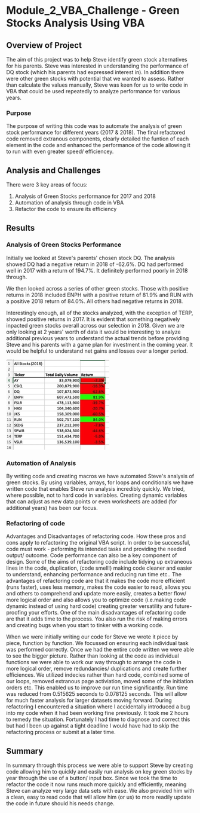 # Module_2_VBA_Challenge - Green Stocks Analysis Using VBA

## Overview of Project
The aim of this project was to help Steve identify green stock alternatives for his parents.  Steve was interested in understanding the performance of DQ stock (which his parents had expressed interest in).  In addition there were other green stocks with potential that we wanted to assess.  Rather than calculate the values manually, Steve was keen for us to write code in VBA that could be used repeatedly to analyze performance for various years.   

### Purpose
The purpose of writing this code was to automate the analysis of green stock performance for different years (2017 & 2018).  The final refactored code removed extranous components, clearly detailed the funtion of each element in the code and enhanced the performance of the code allowing it to run with even greater speed/ efficiencey.  

## Analysis and Challenges
There were 3 key areas of focus:  
1) Analysis of Green Stocks performance for 2017 and 2018
2) Automation of analysis through code in VBA  
3) Refactor the code to ensure its efficiency 


##  Results 

### Analysis of Green Stocks Performance

 Initially we looked at Steve's parents' chosen stock DQ.  The analysis showed DQ had a negative return in 2018 of -62.6%.  DQ had performed well in 2017 with a return of 194.7%.  It definitely performed poorly in 2018 through.  
 
 We then looked across a series of other green stocks.  Those with positive returns in 2018 included ENPH with a positive return of 81.9% and RUN with a positive 2018 return of 84.0%.  All others had negative returns in 2018. 

 Interestingly enough, all of the stocks analyzed, with the exception of TERP, showed positive returns in 2017.  It is evident that something negatively inpacted green stocks overall across our selection in 2018. Given we are only looking at 2 years' worth of data it would be interesting to analyze additional previous years to understand the actual trends before providing Steve and his parents with a game plan for investment in the coming year.  It would be helpful to understand net gains and losses over a longer period.
 
 ![2018 Green Stock Analysis](https://github.com/PatriciaCB1/Module_2_VBA_Challenge/blob/main/2018%20Stocks%20Analysis.png)
 
### Automation of Analysis
 By writing code and creating macros we have automated Steve's analysis of green stocks.  By using variables, arrays, for loops and conditionals we have written code that enables Steve run analysis incredibly quickly.  We tried, where possible, not to hard code in variables.  Creating dynamic variables that can adjust as new data points or even worksheets are added (for additional years) has been our focus.

### Refactoring of code
Advantages and Disadvantages of refactoring code.  How these pros and cons apply to refactoring the original VBA script.
In order to be successful, code must work - peforming its intended tasks and providing the needed output/ outcome.  Code performance can also be a key component of design.  Some of the aims of refactoring code include tidying up extraneous lines in the code, duplication, (code smell!) making code cleaner and easier to understand, enhancing performance and reducing run time etc..  The advantages of refactoring code are that it makes the code more efficient (runs faster), uses less memory, makes the code easier to read, allows you and others to comprehend and update more easily, creates a better flow/ more logical order and also allows you to optimize code (i.e.making code dynamic instead of using hard code) creating greater versatility and future-proofing your efforts.  One of the main disadvantages of refactoring code are that it adds time to the process.  You also run the risk of making errors and creating bugs when you start to tinker with a working code.  

When we were initially writing our code for Steve we wrote it piece by piece, function by function.  We focussed on ensuring each individual task was performed correctly.  Once we had the entire code written we were able to see the bigger picture.  Rather than looking at the code as individual functions we were able to work our way through to arrange the code in more logical order, remove redundancies/ duplications and create further efficiences.  We utilized indecies rather than hard code, combined some of our loops, removed extranous page activiation, moved some of the initiation orders etc.  This enabled us to improve our run time significantly.  Run time was reduced from 0.515625 seconds to 0.078125 seconds.  This will allow for much faster analysis for larger datasets moving forward.  During refactoring I encountered a situation where I accidentally introduced a bug into my code when it had been working fine previously.  It took me 2 hours to remedy the situation.  Fortunately I had time to diagnose and correct this but had I been up against a tight deadline I would have had to skip the refactoring process or submit at a later time.

## Summary
In summary through this process we were able to support Steve by creating code allowing him to quickly and easily run analysis on key green stocks by year through the use of a button/ input box.  Since we took the time to refactor the code it now runs much more quickly and efficiently, meaning Steve can analyze very large data sets with ease.  We also provided him with a clean, easy to read code that will allow him (or us) to more readily update the code in future should his needs change. 
